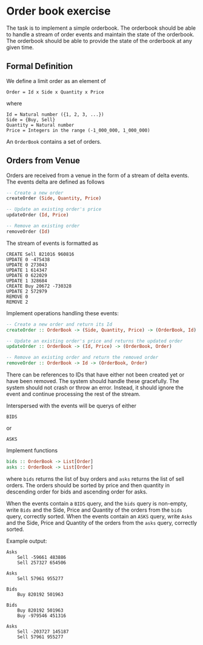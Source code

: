 # Order book exercise

The task is to implement a simple orderbook. The orderbook should be able to handle a stream of order events and maintain the state of the orderbook. The orderbook should be able to provide the state of the orderbook at any given time.

## Formal Definition

We define a limit order as an element of

```
Order = Id x Side x Quantity x Price
```

where

```
Id = Natural number ({1, 2, 3, ...})
Side = {Buy, Sell}
Quantity = Natural number
Price = Integers in the range (-1_000_000, 1_000_000)
```

An `OrderBook` contains a set of orders.


## Orders from Venue

Orders are received from a venue in the form of a stream of delta events.
The events delta are defined as follows

```haskell
-- Create a new order
createOrder (Side, Quantity, Price)

-- Update an existing order's price
updateOrder (Id, Price)

-- Remove an existing order
removeOrder (Id)
```

The stream of events is formatted as

```
CREATE Sell 821016 960816
UPDATE 0 -475438
UPDATE 0 273043
UPDATE 1 614347
UPDATE 0 622029
UPDATE 1 328684
CREATE Buy 20672 -730328
UPDATE 2 572979
REMOVE 0
REMOVE 2
```




Implement operations handling these events:

```haskell
-- Create a new order and return its Id
createOrder :: OrderBook -> (Side, Quantity, Price) -> (OrderBook, Id)

-- Update an existing order's price and returns the updated order
updateOrder :: OrderBook -> (Id, Price) -> (OrderBook, Order)

-- Remove an existing order and return the removed order
removeOrder :: OrderBook -> Id -> (OrderBook, Order)
```

There can be references to IDs that have either not been created yet or have been removed. The system should handle these gracefully. The system should not crash or throw an error. Instead, it should ignore the event and continue processing the rest of the stream.


Interspersed with the events will be querys of either

```
BIDS
```

or

```
ASKS
```

Implement functions

```haskell
bids :: OrderBook -> List[Order]
asks :: OrderBook -> List[Order]
```

where `bids` returns the list of buy orders and `asks` returns the list of sell orders. The orders should be sorted by price and then quantity in descending order for bids and ascending order for asks.

When the events contain a `BIDS` query, and the `bids` query is non-empty, write `Bids` and the Side, Price and Quantity of the orders from the `bids` query, correctly sorted. When the events contain an `ASKS` query, write `Asks` and the Side, Price and Quantity of the orders from the `asks` query, correctly sorted.

Example output:

```
Asks
	Sell -59661 483886
	Sell 257327 654506

Asks
	Sell 57961 955277

Bids
	Buy 820192 501963

Bids
	Buy 820192 501963
	Buy -979546 451316

Asks
	Sell -203727 145187
	Sell 57961 955277
```